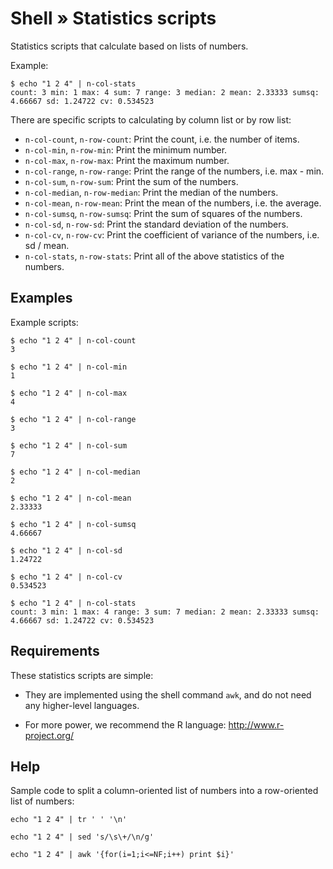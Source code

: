 # Shell » Statistics scripts

Statistics scripts that calculate based on lists of numbers.

Example:

    $ echo "1 2 4" | n-col-stats
    count: 3 min: 1 max: 4 sum: 7 range: 3 median: 2 mean: 2.33333 sumsq: 4.66667 sd: 1.24722 cv: 0.534523

There are specific scripts to calculating by column list or by row list:

  * `n-col-count`, `n-row-count`: Print the count, i.e. the number of items.
  * `n-col-min`, `n-row-min`: Print the minimum number.
  * `n-col-max`, `n-row-max`: Print the maximum number.
  * `n-col-range`, `n-row-range`: Print the range of the numbers, i.e. max - min.
  * `n-col-sum`, `n-row-sum`: Print the sum of the numbers.
  * `n-col-median`, `n-row-median`: Print the median of the numbers.
  * `n-col-mean`, `n-row-mean`: Print the mean of the numbers, i.e. the average.
  * `n-col-sumsq`, `n-row-sumsq`: Print the sum of squares of the numbers.
  * `n-col-sd`, `n-row-sd`: Print the standard deviation of the numbers.
  * `n-col-cv`, `n-row-cv`: Print the coefficient of variance of the numbers, i.e. sd / mean.
  * `n-col-stats`, `n-row-stats`: Print all of the above statistics of the numbers.


## Examples

Example scripts:

    $ echo "1 2 4" | n-col-count
    3

    $ echo "1 2 4" | n-col-min
    1

    $ echo "1 2 4" | n-col-max
    4

    $ echo "1 2 4" | n-col-range
    3

    $ echo "1 2 4" | n-col-sum
    7

    $ echo "1 2 4" | n-col-median
    2

    $ echo "1 2 4" | n-col-mean
    2.33333

    $ echo "1 2 4" | n-col-sumsq
    4.66667

    $ echo "1 2 4" | n-col-sd
    1.24722

    $ echo "1 2 4" | n-col-cv
    0.534523

    $ echo "1 2 4" | n-col-stats
    count: 3 min: 1 max: 4 range: 3 sum: 7 median: 2 mean: 2.33333 sumsq: 4.66667 sd: 1.24722 cv: 0.534523


## Requirements

These statistics scripts are simple:

  * They are implemented using the shell command `awk`, and do not need any higher-level languages.

  * For more power, we recommend the R language: http://www.r-project.org/


## Help

Sample code to split a column-oriented list of numbers into a row-oriented list of numbers:

    echo "1 2 4" | tr ' ' '\n'

    echo "1 2 4" | sed 's/\s\+/\n/g'

    echo "1 2 4" | awk '{for(i=1;i<=NF;i++) print $i}'
